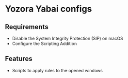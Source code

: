 # Yozora Yabai configs

## Requirements

- Disable the System Integrity Protection (SIP) on macOS
- Configure the Scripting Addition

## Features

- Scripts to apply rules to the opened windows
